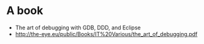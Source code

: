 
# A book

- The art of debugging with GDB, DDD, and Eclipse
- <http://the-eye.eu/public/Books/IT%20Various/the_art_of_debugging.pdf>
